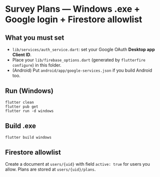 # Survey Plans — Windows .exe + Google login + Firestore allowlist

## What you must set
- `lib/services/auth_service.dart`: set your Google OAuth **Desktop app Client ID**.
- Place your `lib/firebase_options.dart` (generated by `flutterfire configure`) in this folder.
- (Android) Put `android/app/google-services.json` if you build Android too.

## Run (Windows)
```
flutter clean
flutter pub get
flutter run -d windows
```
## Build .exe
```
flutter build windows
```
## Firestore allowlist
Create a document at `users/{uid}` with field `active: true` for users you allow. Plans are stored at `users/{uid}/plans`.
